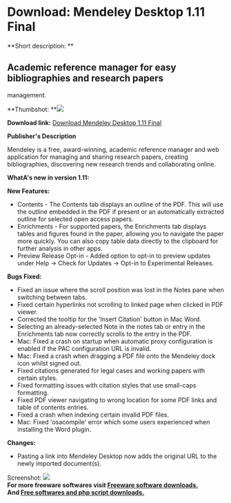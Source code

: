 # Download: Mendeley Desktop 1.11 Final

**Short description: **

## Academic reference manager for easy bibliographies and research papers
management.

  
**Thumbshot: **![](http://www.freewarefiles.com/screenshot/mendeleydsktp_md.jpg)   
  
**Download link:** [Download Mendeley Desktop 1.11 Final](http://freesoftwares.boysofts.com/Mendeley-Desktop-Free-Academic-Reference-Manager_program_54578.html)  
  

**Publisher's Description**  
  

Mendeley is a free, award-winning, academic reference manager and web
application for managing and sharing research papers, creating bibliographies,
discovering new research trends and collaborating online.

**WhatA's new in version 1.11:**

**New Features:**

  * Contents - The Contents tab displays an outline of the PDF. This will use the outline embedded in the PDF if present or an automatically extracted outline for selected open access papers. 
  * Enrichments - For supported papers, the Enrichments tab displays tables and figures found in the paper, allowing you to navigate the paper more quickly. You can also copy table data directly to the clipboard for further analysis in other apps. 
  * Preview Release Opt-in - Added option to opt-in to preview updates under Help -> Check for Updates -> Opt-in to Experimental Releases. 

**Bugs Fixed:**

  * Fixed an issue where the scroll position was lost in the Notes pane when switching between tabs. 
  * Fixed certain hyperlinks not scrolling to linked page when clicked in PDF viewer. 
  * Corrected the tooltip for the 'Insert Citation' button in Mac Word. 
  * Selecting an already-selected Note in the notes tab or entry in the Enrichments tab now correctly scrolls to the entry in the PDF. 
  * Mac: Fixed a crash on startup when automatic proxy configuration is enabled if the PAC configuration URL is invalid. 
  * Mac: Fixed a crash when dragging a PDF file onto the Mendeley dock icon whilst signed out. 
  * Fixed citations generated for legal cases and working papers with certain styles. 
  * Fixed formatting issues with citation styles that use small-caps formatting. 
  * Fixed PDF viewer navigating to wrong location for some PDF links and table of contents entries. 
  * Fixed a crash when indexing certain invalid PDF files. 
  * Mac: Fixed 'osacompile' error which some users experienced when installing the Word plugin. 

**Changes:**

  * Pasting a link into Mendeley Desktop now adds the original URL to the newly imported document(s). 

  
  
Screenshot: ![](http://www.freewarefiles.com/screenshot/mendeleydsktp.jpg)  
**For more freeware softwares visit [Freeware software downloads.](http://freesoftwares.boysofts.com/)**   
**And [Free softwares and php script downloads.](http://www.boysofts.com/)**

